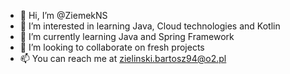 - 👋 Hi, I’m @ZiemekNS
- 👀 I’m interested in learning Java, Cloud technologies and Kotlin
- 🌱 I’m currently learning Java and Spring Framework
- 💞️ I’m looking to collaborate on fresh projects
- 📫 You can reach me at zielinski.bartosz94@o2.pl

<!---
ZiemekNS/ZiemekNS is a ✨ special ✨ repository because its `README.md` (this file) appears on your GitHub profile.
You can click the Preview link to take a look at your changes.
--->
